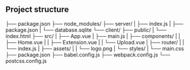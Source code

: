## Project structure
├── package.json
├── node_modules/
├── server/
|   ├── index.js
|   ├── package.json
|   └── database.sqlite
└── client/
    ├── public/
    |   └── index.html
    ├── src/
    |   ├── App.vue
    |   ├── main.js
    |   ├── components/
    |   |   ├── Home.vue
    |   |   ├── Extension.vue
    |   |   └── Upload.vue
    |   ├── router/
    |   |   └── index.js
    |   ├── assets/
    |   |   └── logo.png
    |   └── styles/
    |       └── main.css
    ├── package.json
    ├── babel.config.js
    ├── webpack.config.js
    └── postcss.config.js